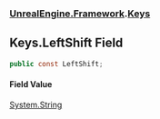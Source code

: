 ### [UnrealEngine.Framework](./UnrealEngine-Framework.md 'UnrealEngine.Framework').[Keys](./Keys.md 'UnrealEngine.Framework.Keys')
## Keys.LeftShift Field
  
```csharp
public const LeftShift;
```
#### Field Value
[System.String](https://docs.microsoft.com/en-us/dotnet/api/System.String 'System.String')  
